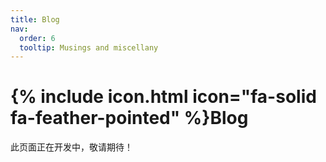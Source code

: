 ```yaml
---
title: Blog
nav:
  order: 6
  tooltip: Musings and miscellany
---
```


# {% include icon.html icon="fa-solid fa-feather-pointed" %}Blog

此页面正在开发中，敬请期待！


